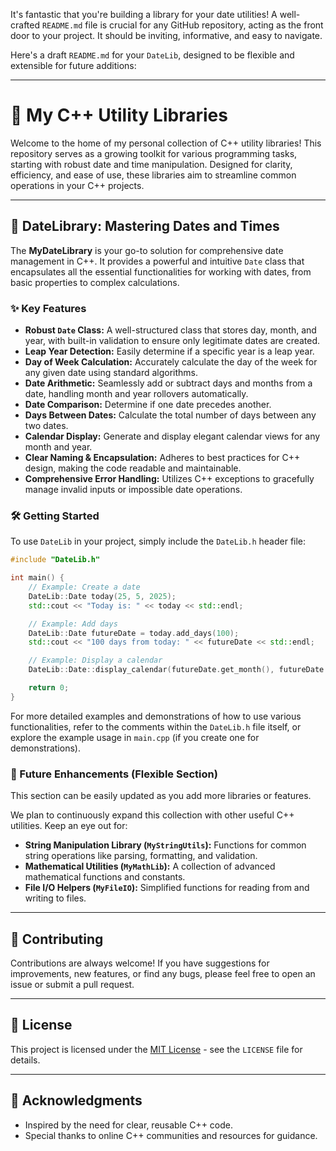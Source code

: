 It's fantastic that you're building a library for your date utilities\! A well-crafted `README.md` file is crucial for any GitHub repository, acting as the front door to your project. It should be inviting, informative, and easy to navigate.

Here's a draft `README.md` for your `DateLib`, designed to be flexible and extensible for future additions:

-----

# 🚀 My C++ Utility Libraries

Welcome to the home of my personal collection of C++ utility libraries\! This repository serves as a growing toolkit for various programming tasks, starting with robust date and time manipulation. Designed for clarity, efficiency, and ease of use, these libraries aim to streamline common operations in your C++ projects.

-----

## 📅 DateLibrary: Mastering Dates and Times

The **MyDateLibrary** is your go-to solution for comprehensive date management in C++. It provides a powerful and intuitive `Date` class that encapsulates all the essential functionalities for working with dates, from basic properties to complex calculations.

### ✨ Key Features

  * **Robust `Date` Class:** A well-structured class that stores day, month, and year, with built-in validation to ensure only legitimate dates are created.
  * **Leap Year Detection:** Easily determine if a specific year is a leap year.
  * **Day of Week Calculation:** Accurately calculate the day of the week for any given date using standard algorithms.
  * **Date Arithmetic:** Seamlessly add or subtract days and months from a date, handling month and year rollovers automatically.
  * **Date Comparison:** Determine if one date precedes another.
  * **Days Between Dates:** Calculate the total number of days between any two dates.
  * **Calendar Display:** Generate and display elegant calendar views for any month and year.
  * **Clear Naming & Encapsulation:** Adheres to best practices for C++ design, making the code readable and maintainable.
  * **Comprehensive Error Handling:** Utilizes C++ exceptions to gracefully manage invalid inputs or impossible date operations.

### 🛠️ Getting Started

To use `DateLib` in your project, simply include the `DateLib.h` header file:

```cpp
#include "DateLib.h"

int main() {
    // Example: Create a date
    DateLib::Date today(25, 5, 2025);
    std::cout << "Today is: " << today << std::endl;

    // Example: Add days
    DateLib::Date futureDate = today.add_days(100);
    std::cout << "100 days from today: " << futureDate << std::endl;

    // Example: Display a calendar
    DateLib::Date::display_calendar(futureDate.get_month(), futureDate.get_year());

    return 0;
}
```

For more detailed examples and demonstrations of how to use various functionalities, refer to the comments within the `DateLib.h` file itself, or explore the example usage in `main.cpp` (if you create one for demonstrations).

### 🚀 Future Enhancements (Flexible Section)

This section can be easily updated as you add more libraries or features.

We plan to continuously expand this collection with other useful C++ utilities. Keep an eye out for:

  * **String Manipulation Library (`MyStringUtils`):** Functions for common string operations like parsing, formatting, and validation.
  * **Mathematical Utilities (`MyMathLib`):** A collection of advanced mathematical functions and constants.
  * **File I/O Helpers (`MyFileIO`):** Simplified functions for reading from and writing to files.

-----

## 🤝 Contributing

Contributions are always welcome\! If you have suggestions for improvements, new features, or find any bugs, please feel free to open an issue or submit a pull request.

-----

## 📜 License

This project is licensed under the [MIT License](https://www.google.com/search?q=LICENSE) - see the `LICENSE` file for details.

-----

## 🙏 Acknowledgments

  * Inspired by the need for clear, reusable C++ code.
  * Special thanks to online C++ communities and resources for guidance.
